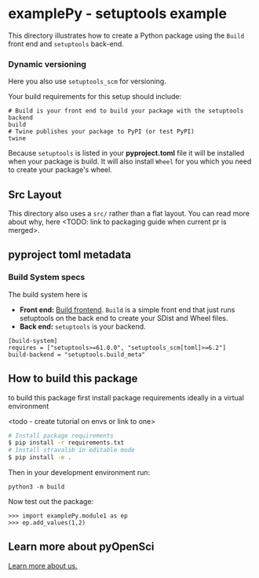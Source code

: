 # examplePy - setuptools example

This directory illustrates how to create a Python package using the
`Build` front end and `setuptools` back-end.

### Dynamic versioning

Here you also use `setuptools_scm` for versioning.

Your build requirements for this setup should include:

```
# Build is your front end to build your package with the setuptools backend
build
# Twine publishes your package to PyPI (or test PyPI)
twine
```

Because `setuptools` is listed in your **pyproject.toml** file it will be installed
when your package is build. It will also install `Wheel` for you which you need
to create your package's wheel.

## Src Layout

This directory also uses a `src/` rather than a flat layout. You can read more
about why, here <TODO: link to packaging guide when current pr is merged>.

## pyproject toml metadata

### Build System specs

The build system here is

- **Front end:** [Build frontend](https://pypa-build.readthedocs.io/en/stable/). `Build` is a simple front end that just runs setuptools on the back end to create your SDist and Wheel files.
- **Back end:** `setuptools` is your backend.

```
[build-system]
requires = ["setuptools>=61.0.0", "setuptools_scm[toml]>=6.2"]
build-backend = "setuptools.build_meta"
```

## How to build this package

to build this package first install package requirements ideally in a virtual environment

<todo - create tutorial on envs or link to one>

```bash
# Install package requirements
$ pip install -r requirements.txt
# Install stravalib in editable mode
$ pip install -e .
```

Then in your development environment run:

```
python3 -m build
```

Now test out the package:

```
>>> import examplePy.module1 as ep
>>> ep.add_values(1,2)
```

## Learn more about pyOpenSci

[Learn more about us. ](https://www.pyopensci.org)
